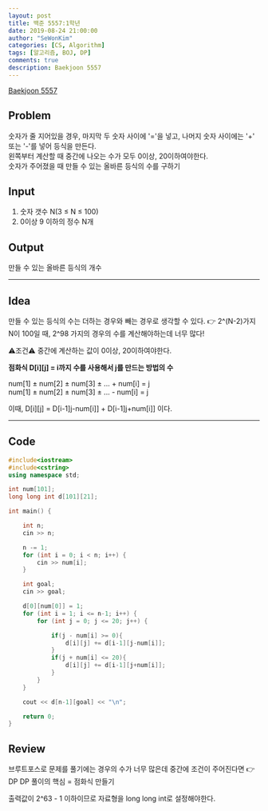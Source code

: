 ```yaml
---
layout: post
title: 백준 5557:1학년
date: 2019-08-24 21:00:00
author: "SeWonKim"
categories: [CS, Algorithm]
tags: [알고리즘, BOJ, DP]
comments: true
description: Baekjoon 5557
---
```


[Baekjoon 5557](https://www.acmicpc.net/problem/5557)

## Problem

숫자가 줄 지어있을 경우, 마지막 두 숫자 사이에 '='을 넣고, 나머지 숫자 사이에는 '+' 또는 '-'를 넣어 등식을 만든다.  
 왼쪽부터 계산할 때 중간에 나오는 수가 모두 0이상, 20이하여야한다.  
 숫자가 주어졌을 때 만들 수 있는 올바른 등식의 수를 구하기

## Input

1. 숫자 갯수 N(3 ≤ N ≤ 100)
2. 0이상 9 이하의 정수 N개

## Output

만들 수 있는 올바른 등식의 개수

---

## Idea

만들 수 있는 등식의 수는 더하는 경우와 빼는 경우로 생각할 수 있다. 👉 2^(N-2)가지
N이 100일 때, 2^98 가지의 경우의 수를 계산해야하는데 너무 많다!

⚠️조건⚠️ 중간에 계산하는 값이 0이상, 20이하여야한다.

**점화식 D[i][j] = i까지 수를 사용해서 j를 만드는 방법의 수**

num[1] ± num[2] ± num[3] ± ... + num[i] = j  
num[1] ± num[2] ± num[3] ± ... - num[i] = j

이때, D[i][j] = D[i-1]j-num[i]] + D[i-1]j+num[i]] 이다.

---

## Code

```cpp
#include<iostream>
#include<cstring>
using namespace std;

int num[101];
long long int d[101][21];

int main() {

	int n;
	cin >> n;

	n -= 1;
	for (int i = 0; i < n; i++) {
		cin >> num[i];
	}

	int goal;
	cin >> goal;

	d[0][num[0]] = 1;
	for (int i = 1; i <= n-1; i++) {
		for (int j = 0; j <= 20; j++) {

			if(j - num[i] >= 0){
				d[i][j] += d[i-1][j-num[i]];
			}
			if(j + num[i] <= 20){
				d[i][j] += d[i-1][j+num[i]];
			}
		}
	}

	cout << d[n-1][goal] << "\n";

	return 0;
}
```

## Review

브루트포스로 문제를 풀기에는 경우의 수가 너무 많은데 중간에 조건이 주어진다면 👉 DP
DP 풀이의 핵심 = 점화식 만들기

출력값이 2^63 - 1 이하이므로 자료형을 long long int로 설정해야한다.
